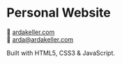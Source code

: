 # Personal Website

📍 [ardakeller.com](https://ardakeller.com)  
📧 arda@ardakeller.com

Built with HTML5, CSS3 & JavaScript.  
